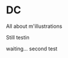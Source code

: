 # DC
All about m'illustrations

Still testin

waiting...
second test
 
<html>
<head>
<title>Redirection en HTML</title>
 
<meta http-equiv="refresh" content="1; URL=https://condefruit.github.io/DC/homepage.html">
</head>
 
<body>
</body>
 
</html>
